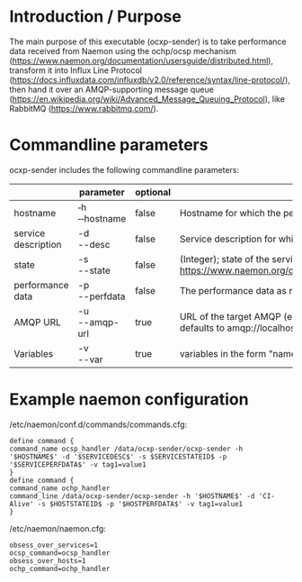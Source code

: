 # Introduction / Purpose

The main purpose of this executable (ocxp-sender) is to take performance data received from Naemon using the ochp/ocsp mechanism (https://www.naemon.org/documentation/usersguide/distributed.html), transform it into Influx Line Protocol (https://docs.influxdata.com/influxdb/v2.0/reference/syntax/line-protocol/), then hand it over an AMQP-supporting message queue (https://en.wikipedia.org/wiki/Advanced_Message_Queuing_Protocol), like RabbitMQ (https://www.rabbitmq.com/).

# Commandline parameters

ocxp-sender includes the following commandline parameters:

|  | parameter | optional | description |
|-|-|-|-|
| hostname | &#x2011;h<br>&#x2011;&#x2011;hostname | false | Hostname for which the performance data is reported |
| service description | -d<br>--desc | false | Service description for which the performance data is reported |
| state | -s<br>--state | false | (Integer); state of the service, according to Naemon standard: https://www.naemon.org/documentation/usersguide/pluginapi.html#return_code |
| performance data | -p<br>--perfdata | false | The performance data as reported by naemon |
| AMQP URL | -u<br>--amqp-url | true | URL of the target AMQP (e.g. RabbitMQ), where the data should be sent to, defaults to amqp://localhost:5672 |
| Variables | -v<br>--var | true | variables in the form "name=value" (multiple -v allowed); get forwarded as tags |

# Example naemon configuration
/etc/naemon/conf.d/commands/commands.cfg:
```
define command {
command_name ocsp_handler /data/ocxp-sender/ocxp-sender -h '$HOSTNAME$' -d '$SERVICEDESC$' -s $SERVICESTATEID$ -p '$SERVICEPERFDATA$' -v tag1=value1
}
define command {
command_name ochp_handler
command_line /data/ocxp-sender/ocxp-sender -h '$HOSTNAME$' -d 'CI-Alive' -s $HOSTSTATEID$ -p '$HOSTPERFDATA$' -v tag1=value1
}
```

/etc/naemon/naemon.cfg:
```
obsess_over_services=1
ocsp_command=ocsp_handler
obsess_over_hosts=1
ochp_command=ochp_handler
```
